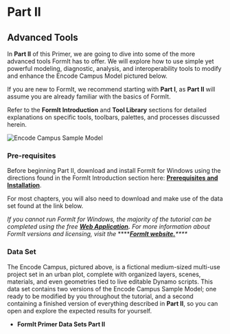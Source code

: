 # Part II

## Advanced Tools

In **Part II** of this Primer, we are going to dive into some of the more advanced tools FormIt has to offer. We will explore how to use simple yet powerful modeling, diagnostic, analysis, and interoperability tools to modify and enhance the Encode Campus Model pictured below.

If you are new to FormIt, we recommend starting with **Part I**, as **Part II** will assume you are already familiar with the basics of FormIt.

Refer to the **FormIt Introduction** and **Tool Library** sections for detailed explanations on specific tools, toolbars, palettes, and processes discussed herein.

![Encode Campus Sample Model](../.gitbook/assets/encode-campus-sample-model-intro-image.png)

### Pre-requisites

Before beginning Part II, download and install FormIt for Windows using the directions found in the FormIt Introduction section here: [**Prerequisites and Installation**](../formit-introduction/prerequisites-and-installation.md).

For most chapters, you will also need to download and make use of the data set found at the link below. 

_If you cannot run FormIt for Windows, the majority of the tutorial can be completed using the free_ [_**Web Application**_](https://formit.autodesk.com/app)_**.** For more information about FormIt versions and licensing, visit the_ ****[_**FormIt website.**_](https://formit.autodesk.com)_\*\*\*\*_

### Data Set

The Encode Campus, pictured above, is a fictional medium-sized multi-use project set in an urban plot, complete with organized layers, scenes, materials, and even geometries tied to live editable Dynamo scripts. This data set contains two versions of the Encode Campus Sample Model; one ready to be modified by you throughout the tutorial, and a second containing a finished version of everything described in **Part II**, so you can open and explore the expected results for yourself.

* **FormIt Primer Data Sets Part II**

